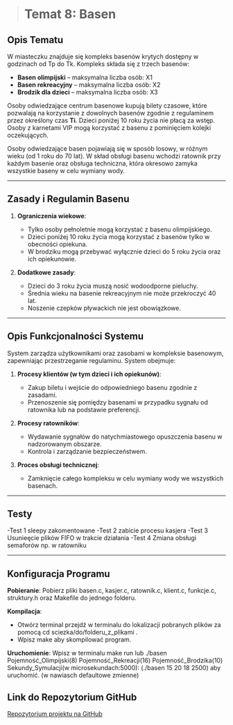 ﻿


> # Temat 8: Basen

## Opis Tematu

W miasteczku znajduje się kompleks basenów krytych dostępny w godzinach od Tp do Tk. Kompleks składa się z trzech basenów:  
- **Basen olimpijski** – maksymalna liczba osób: X1  
- **Basen rekreacyjny** – maksymalna liczba osób: X2  
- **Brodzik dla dzieci** – maksymalna liczba osób: X3  

Osoby odwiedzające centrum basenowe kupują bilety czasowe, które pozwalają na korzystanie z dowolnych basenów zgodnie z regulaminem przez określony czas **Ti**. Dzieci poniżej 10 roku życia nie płacą za wstęp. Osoby z karnetami VIP mogą korzystać z basenu z pominięciem kolejki oczekujących.

Osoby odwiedzające basen pojawiają się w sposób losowy, w różnym wieku (od 1 roku do 70 lat). W skład obsługi basenu wchodzi ratownik przy każdym basenie oraz obsługa techniczna, która okresowo zamyka wszystkie baseny w celu wymiany wody.

---

## Zasady i Regulamin Basenu

1. **Ograniczenia wiekowe**:
   - Tylko osoby pełnoletnie mogą korzystać z basenu olimpijskiego.
   - Dzieci poniżej 10 roku życia mogą korzystać z basenów tylko w obecności opiekuna.
   - W brodziku mogą przebywać wyłącznie dzieci do 5 roku życia oraz ich opiekunowie.

2. **Dodatkowe zasady**:
   - Dzieci do 3 roku życia muszą nosić wodoodporne pieluchy.
   - Średnia wieku na basenie rekreacyjnym nie może przekroczyć 40 lat.
   - Noszenie czepków pływackich nie jest obowiązkowe.

---

## Opis Funkcjonalności Systemu

System zarządza użytkownikami oraz zasobami w kompleksie basenowym, zapewniając przestrzeganie regulaminu. System obejmuje:
1. **Procesy klientów (w tym dzieci i ich opiekunów)**:
   - Zakup biletu i wejście do odpowiedniego basenu zgodnie z zasadami.
   - Przenoszenie się pomiędzy basenami w przypadku sygnału od ratownika lub na podstawie preferencji.

2. **Procesy ratowników**:
   - Wydawanie sygnałów do natychmiastowego opuszczenia basenu w nadzorowanym obszarze.
   - Kontrola i zarządzanie bezpieczeństwem.

3. **Proces obsługi technicznej**:
   - Zamknięcie całego kompleksu w celu wymiany wody we wszystkich basenach.

---

## Testy
   -Test 1 sleepy zakomentowane
   -Test 2 zabicie procesu kasjera
   -Test 3 Usunieęcie plików FIFO w trakcie działania
   -Test 4 Zmiana obsługi semaforów np. w ratowniku

---
## Konfiguracja Programu
**Pobieranie**:
   Pobierz pliki basen.c, kasjer.c, ratownik.c, klient.c, funkcje.c, struktury.h oraz Makefile do jednego folderu.
   
**Kompilacja**:
   - Otwórz terminal przejdź w terminalu do lokalizacji pobranych plików za pomocą cd sciezka/do/folderu_z_plikami .
   - Wpisz make aby skompilować program.

**Uruchomienie**:
   Wpisz w terminalu make run lub ./basen Pojemność_Olimpijski(8) Pojemność_Rekreacji(16) Pojemność_Brodzika(10) Sekundy_Symulacji(w microsekundach:5000): (./basen 15 20 18 2500) aby uruchomić. (w nawiasch defaultowe zmienne)

## Link do Repozytorium GitHub
[Repozytorium projektu na GitHub](https://github.com/danielryz/Ryz-Projekt-BASEN)



